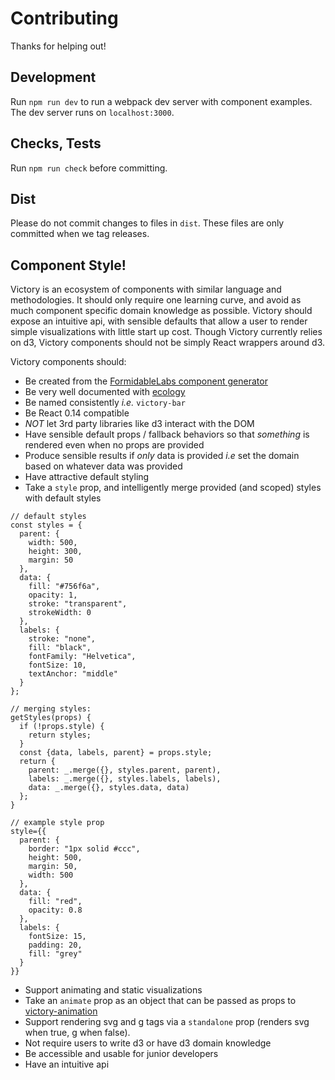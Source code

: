 Contributing
============

Thanks for helping out!

## Development

Run `npm run dev` to run a webpack dev server with component examples. The dev server runs on `localhost:3000`.

## Checks, Tests

Run `npm run check` before committing.

## Dist

Please do not commit changes to files in `dist`.
These files are only committed when we tag releases.

## Component Style!

Victory is an ecosystem of components with similar language and methodologies. It should only require one learning curve, and avoid as much component specific domain knowledge as possible. Victory should expose an intuitive api, with sensible defaults that allow a user to render simple visualizations with little start up cost. Though Victory currently relies on d3, Victory components should not be simply React wrappers around d3.

Victory components should:

- Be created from the [FormidableLabs component generator](https://github.com/FormidableLabs/generator-formidable-react-component)
- Be very well documented with [ecology](https://github.com/FormidableLabs/ecology)
- Be named consistently _i.e._ `victory-bar`
- Be React 0.14 compatible
- *NOT* let 3rd party libraries like d3 interact with the DOM
- Have sensible default props / fallback behaviors so that _something_ is rendered even when no props are provided
- Produce sensible results if _only_ data is provided _i.e_ set the domain based on whatever data was provided
- Have attractive default styling
- Take a `style` prop, and intelligently merge provided (and scoped) styles with default styles

```
// default styles
const styles = {
  parent: {
    width: 500,
    height: 300,
    margin: 50
  },
  data: {
    fill: "#756f6a",
    opacity: 1,
    stroke: "transparent",
    strokeWidth: 0
  },
  labels: {
    stroke: "none",
    fill: "black",
    fontFamily: "Helvetica",
    fontSize: 10,
    textAnchor: "middle"
  }
};

// merging styles:
getStyles(props) {
  if (!props.style) {
    return styles;
  }
  const {data, labels, parent} = props.style;
  return {
    parent: _.merge({}, styles.parent, parent),
    labels: _.merge({}, styles.labels, labels),
    data: _.merge({}, styles.data, data)
  };
}

// example style prop
style={{
  parent: {
    border: "1px solid #ccc",
    height: 500,
    margin: 50,
    width: 500
  },
  data: {
    fill: "red",
    opacity: 0.8
  },
  labels: {
    fontSize: 15,
    padding: 20,
    fill: "grey"
  }
}}
```

- Support animating and static visualizations
- Take an `animate` prop as an object that can be passed as props to [victory-animation](https://github.com/FormidableLabs/victory-animation)
- Support rendering svg and g tags via a `standalone` prop (renders svg when true, g when false).
- Not require users to write d3 or have d3 domain knowledge
- Be accessible and usable for junior developers
- Have an intuitive api

